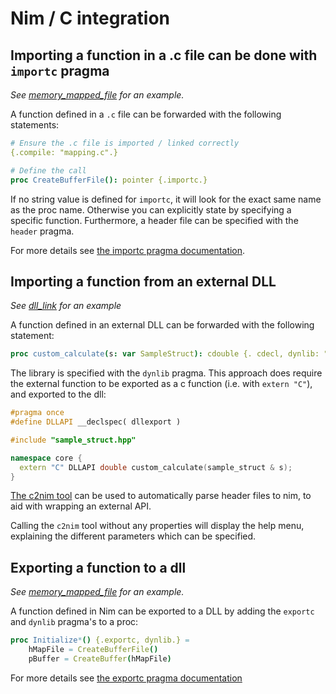 # Nim / C integration

## Importing a function in a .c file can be done with `importc` pragma

*See [memory_mapped_file](/src/nim/memory_mapped_file/) for an example.*

A function defined in a `.c` file can be forwarded with the following statements:

```nim
# Ensure the .c file is imported / linked correctly
{.compile: "mapping.c".}

# Define the call
proc CreateBufferFile(): pointer {.importc.}
```

If no string value is defined for `importc`, it will look for the exact same name as
the proc name. Otherwise you can explicitly state by specifying a specific function.
Furthermore, a header file can be specified with the `header` pragma.

For more details see [the importc pragma documentation](https://nim-lang.org/docs/manual.html#foreign-function-interface-importc-pragma).

## Importing a function from an external DLL

*See [dll_link](/src/nim/dll_link/) for an example*

A function defined in an external DLL can be forwarded with the following statement:

```nim
proc custom_calculate(s: var SampleStruct): cdouble {. cdecl, dynlib: "Core.dll", importc .}
```

The library is specified with the `dynlib` pragma. This approach does require the external
function to be exported as a c function (i.e. with `extern "C"`), and exported to the dll:

```cpp
#pragma once
#define DLLAPI __declspec( dllexport ) 

#include "sample_struct.hpp"

namespace core {
  extern "C" DLLAPI double custom_calculate(sample_struct & s);
}
```

[The c2nim tool](https://github.com/nim-lang/c2nim) can be used to automatically parse
header files to nim, to aid with wrapping an external API.

Calling the `c2nim` tool without any properties will display the help menu, explaining
the different parameters which can be specified.

## Exporting a function to a dll

*See [memory_mapped_file](/src/nim/memory_mapped_file/) for an example.*

A function defined in Nim can be exported to a DLL by adding the `exportc` and `dynlib`
pragma's to a proc:

```nim
proc Initialize*() {.exportc, dynlib.} =
    hMapFile = CreateBufferFile()
    pBuffer = CreateBuffer(hMapFile)
```

For more details see [the exportc pragma documentation](https://nim-lang.org/docs/manual.html#foreign-function-interface-exportc-pragma)